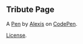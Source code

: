 Tribute Page
------------


A [Pen](http://codepen.io/ayrenay/full/rLEwRq/) by [Alexis](http://codepen.io/ayrenay) on [CodePen](http://codepen.io/).

[License](http://codepen.io/ayrenay/pen/rLEwRq/license).
